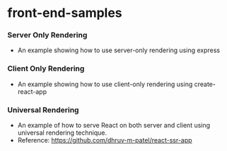 # front-end-samples

### Server Only Rendering

- An example showing how to use server-only rendering using express

### Client Only Rendering

- An example showing how to use client-only rendering using create-react-app

### Universal Rendering

- An example of how to serve React on both server and client using universal rendering technique.
- Reference: https://github.com/dhruv-m-patel/react-ssr-app
